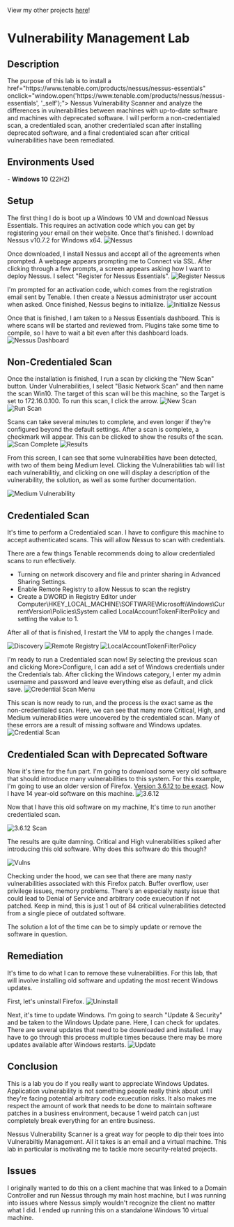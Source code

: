 View my other projects [here](https://github.com/jkrygo)!

# Vulnerability Management Lab
<h2>Description</h2>
The purpose of this lab is to install a href="https://www.tenable.com/products/nessus/nessus-essentials" onclick="window.open('https://www.tenable.com/products/nessus/nessus-essentials', '_self');"> Nessus Vulnerability Scanner</a> and analyze the differences in vulnerabilities between machines with up-to-date software and machines with deprecated software. I will perform a non-credentialed scan, a credentialed scan, another credentialed scan after installing deprecated software, and a final credentialed scan after critical vulnerabilities have been remediated.

<h2>Environments Used</h2>
- <b>Windows 10</b> (22H2) </br>
<h2>Setup</h2>
The first thing I do is boot up a Windows 10 VM and download Nessus Essentials. This requires an activation code which you can get by registering your email on their website. Once that's finished. I download Nessus v10.7.2 for Windows x64.
<img src="https://i.imgur.com/sY8E3ls.png" alt="Nessus"/>

Once downloaded, I install Nessus and accept all of the agreements when prompted. A webpage appears prompting me to Connect via SSL. After clicking through a few prompts, a screen appears asking how I want to deploy Nessus. I select "Register for Nessus Essentials".
<img src="https://i.imgur.com/gt7TkId.png" alt="Register Nessus"/>

I'm prompted for an activation code, which comes from the registration email sent by Tenable. I then create a Nessus administrator user account when asked. Once finished, Nessus begins to initialize. 
<img src="https://i.imgur.com/97uQeG9.png" alt="Initialize Nessus"/>

Once that is finished, I am taken to a Nessus Essentials dashboard. This is where scans will be started and reviewed from. Plugins take some time to compile, so I have to wait a bit even after this dashboard loads.
<img src="https://i.imgur.com/cyuns8T.png" alt="Nessus Dashboard"/>

<h2>Non-Credentialed Scan</h2>
Once the installation is finished, I run a scan by clicking the "New Scan" button. Under Vulnerabilities, I select "Basic Network Scan" and then name the scan Win10. The target of this scan will be this machine, so the Target is set to 172.16.0.100. To run this scan, I click the arrow.
<img src="https://i.imgur.com/2KabAVa.png" alt="New Scan"/>
<img src="https://i.imgur.com/1fMx3z3.png" alt="Run Scan"/>

Scans can take several minutes to complete, and even longer if they're configured beyond the default settings. After a scan is complete, a checkmark will appear. This can be clicked to show the results of the scan.
<img src="https://i.imgur.com/ol15q8o.png" alt="Scan Complete"/>
<img src="https://i.imgur.com/c9EoBQR.png" alt="Results"/>

From this screen, I can see that some vulnerabilities have been detected, with two of them being Medium level. Clicking the Vulnerabilities tab will list each vulnerabilitiy, and clicking on one will display a description of the vulnerability, the solution, as well as some further documentation.

<img src="https://i.imgur.com/d3DJVyp.png" alt="Medium Vulnerability"/>

<h2>Credentialed Scan</h2>
It's time to perform a Credentialed scan. I have to configure this machine to accept authenticated scans. This will allow Nessus to scan with credentials.

There are a few things Tenable recommends doing to allow credentialed scans to run effectively.
* Turning on network discovery and file and printer sharing in Advanced Sharing Settings.
* Enable Remote Registry to allow Nessus to scan the registry
* Create a DWORD in Registry Editor under Computer\HKEY_LOCAL_MACHINE\SOFTWARE\Microsoft\Windows\CurrentVersion\Policies\System called LocalAccountTokenFilterPolicy and setting the value to 1.

After all of that is finished, I restart the VM to apply the changes I made.

<img src="https://i.imgur.com/XI9nNCi.png" alt="Discovery"/>
<img src="https://i.imgur.com/frlj9kD.png" alt="Remote Registry"/>
<img src="https://i.imgur.com/u0MzjH6.png" alt="LocalAccountTokenFilterPolicy"/>

I'm ready to run a Credentialed scan now! By selecting the previous scan and clicking More>Configure, I can add a set of Windows credentials under the Credentials tab. After clicking the Windows category, I enter my admin username and password and leave everything else as default, and click save.
<img src="https://i.imgur.com/meWJdY5.png" alt="Credential Scan Menu"/>

This scan is now ready to run, and the process is the exact same as the non-credentialed scan. Here, we can see that many more Critical, High, and Medium vulnerabilities were uncovered by the credentialed scan. Many of these errors are a result of missing software and Windows updates. 
<img src="https://i.imgur.com/Sw54JQ3.png" alt="Credential Scan"/>

<h2>Credentialed Scan with Deprecated Software</h2>

Now it's time for the fun part. I'm going to download some very old software that should introduce many vulnerabilities to this system. For this example, I'm going to use an older version of Firefox. [Version 3.6.12 to be exact](https://ftp.mozilla.org/pub/firefox/releases/3.6.12/win32/en-US/). Now I have 14 year-old software on this machine.
<img src="https://i.imgur.com/wj4LUeA.png" alt="3.6.12"/>

Now that I have this old software on my machine, It's time to run another credentialed scan.

<img src="https://i.imgur.com/WvGBNnQ.png" alt="3.6.12 Scan"/>

The results are quite damning. Critical and High vulnerabilities spiked after introducing this old software. Why does this software do this though? 

<img src="https://i.imgur.com/1xLm9Yl.png" alt="Vulns"/>

Checking under the hood, we can see that there are many nasty vulnerabilities associated with this Firefox patch. Buffer overflow, user privilege issues, memory problems. There's an especially nasty issue that could lead to Denial of Service and arbitrary code exuecution if not patched. Keep in mind, this is just 1 out of 84 critical vulnerabilities detected from a single piece of outdated software. 

The solution a lot of the time can be to simply update or remove the software in question.

<h2>Remediation</h2>

It's time to do what I can to remove these vulnerabilities. For this lab, that will involve installing old software and updating the most recent Windows updates.

First, let's uninstall Firefox. 
<img src="https://i.imgur.com/FVxgSKD.png" alt="Uninstall"/>

Next, it's time to update Windows. I'm going to search "Update & Security" and be taken to the Windows Update pane. Here, I can check for updates. There are several updates that need to be downloaded and installed. I may have to go through this process multiple times because there may be more updates available after Windows restarts.
<img src="https://i.imgur.com/BtWf35z.png" alt="Update"/>



<h2>Conclusion</h2>
This is a lab you do if you really want to appreciate Windows Updates. Application vulnerability is not something people really think about until they're facing potential arbitrary code exuecution risks. It also makes me respect the amount of work that needs to be done to maintain software patches in a business environment, because 1 weird patch can just completely break everything for an entire business. 

Nessus Vulnerability Scanner is a great way for people to dip their toes into Vulnerabiltiy Management. All it takes is an email and a virtual machine. This lab in particular is motivating me to tackle more security-related projects.

<h2>Issues</h2>
I originally wanted to do this on a client machine that was linked to a Domain Controller and run Nessus through my main host machine, but I was running into issues where Nessus simply wouldn't recognize the client no matter what I did. I ended up running this on a standalone Windows 10 virtual machine. 
